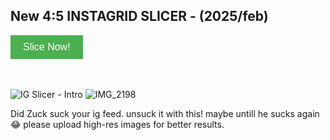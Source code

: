 ## New 4:5 INSTAGRID SLICER - (2025/feb)  
<a href="https://ig-slicer.streamlit.app/" target="_blank">
  <button style="background-color: #4CAF50; color: white; padding: 10px 20px; border: none; cursor: pointer; font-size: 16px;">Slice Now!</button>
</a>
<br> <br> <br> 

      



![IG Slicer - Intro](https://github.com/user-attachments/assets/346e1ca0-5e15-4eb4-95ee-7762263feda0)
![IMG_2198](https://github.com/user-attachments/assets/5e63842b-1a97-421a-85db-1964ea222f95)


Did Zuck suck your ig feed. unsuck it with this! maybe untill he sucks again😂
please upload high-res images for better results.
